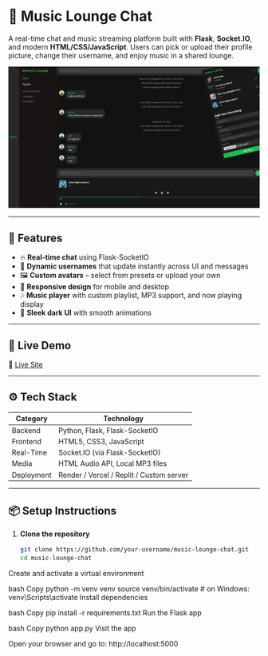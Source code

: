 # 🎵 Music Lounge Chat

A real-time chat and music streaming platform built with **Flask**, **Socket.IO**, and modern **HTML/CSS/JavaScript**. Users can pick or upload their profile picture, change their username, and enjoy music in a shared lounge.

![screenshot](./static/music.png) 

---

## 🌟 Features

- 🔥 **Real-time chat** using Flask-SocketIO
- 👤 **Dynamic usernames** that update instantly across UI and messages
- 🖼️ **Custom avatars** – select from presets or upload your own
- 📱 **Responsive design** for mobile and desktop
- 🎶 **Music player** with custom playlist, MP3 support, and now playing display
- 🎨 **Sleek dark UI** with smooth animations

---

## 🚀 Live Demo

🔗 [Live Site](https://music-lounge-flask.onrender.com/)

---

## ⚙️ Tech Stack

| Category    | Technology          |
|-------------|----------------------|
| Backend     | Python, Flask, Flask-SocketIO |
| Frontend    | HTML5, CSS3, JavaScript |
| Real-Time   | Socket.IO (via Flask-SocketIO) |
| Media       | HTML Audio API, Local MP3 files |
| Deployment  | Render / Vercel / Replit / Custom server |

---

## 📦 Setup Instructions

1. **Clone the repository**
   ```bash
   git clone https://github.com/your-username/music-lounge-chat.git
   cd music-lounge-chat
Create and activate a virtual environment

bash
Copy
python -m venv venv
source venv/bin/activate  # on Windows: venv\Scripts\activate
Install dependencies

bash
Copy
pip install -r requirements.txt
Run the Flask app

bash
Copy
python app.py
Visit the app

Open your browser and go to: http://localhost:5000
